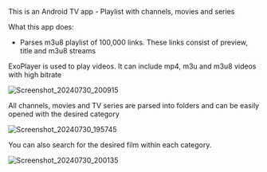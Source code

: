 This is an Android TV app - Playlist with channels, movies and series

What this app does:
- Parses m3u8 playlist of 100,000 links. These links consist of preview, title and m3u8 streams

ExoPlayer is used to play videos. It can include mp4, m3u and m3u8 videos with high bitrate

![Screenshot_20240730_200915](https://github.com/user-attachments/assets/7b7a5c39-8706-4c32-a400-1ed132c6ba1e)

All channels, movies and TV series are parsed into folders and can be easily opened with the desired category
  
![Screenshot_20240730_195745](https://github.com/user-attachments/assets/c984f367-a4cb-4830-91de-e88e34043304)

You can also search for the desired film within each category.
  
![Screenshot_20240730_200135](https://github.com/user-attachments/assets/6b484d85-b1fb-4f3c-9c3a-30e499979067)

